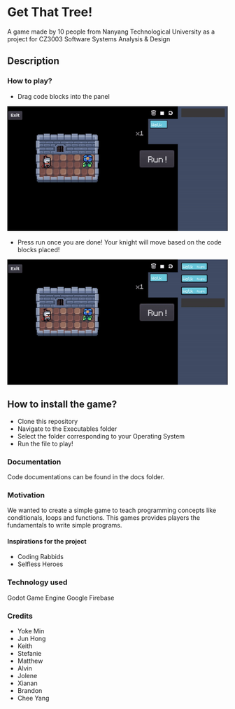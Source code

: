 # Get That Tree!

A game made by 10 people from Nanyang Technological University as a project for CZ3003 Software Systems Analysis & Design

## Description
### How to play?
- Drag code blocks into the panel

![alt-text](https://github.com/CZ3003-MVPs/SSAD-PROJECT/blob/da0b31699c82b90671b147c121807506be916eae/Assets/Gifs/placing%20code%20blocks.gif)
- Press run once you are done! Your knight will move based on the code blocks placed!

![alt-text](https://github.com/CZ3003-MVPs/SSAD-PROJECT/blob/da0b31699c82b90671b147c121807506be916eae/Assets/Gifs/executing%20code%20blocks.gif)

## How to install the game?
- Clone this repository
- Navigate to the Executables folder
- Select the folder corresponding to your Operating System
- Run the file to play!

### Documentation
Code documentations can be found in the docs folder.

### Motivation
We wanted to create a simple game to teach programming concepts like conditionals, loops and functions.
This games provides players the fundamentals to write simple programs.

#### Inspirations for the project
- Coding Rabbids
- Selfless Heroes

### Technology used
Godot Game Engine
Google Firebase

### Credits
- Yoke Min
- Jun Hong
- Keith
- Stefanie
- Matthew
- Alvin
- Jolene
- Xianan
- Brandon
- Chee Yang

